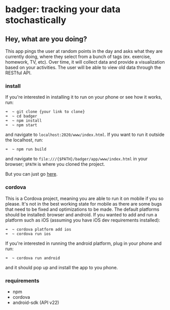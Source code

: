 # badger: tracking your data stochastically

## Hey, what are you doing?

This app pings the user at random points in the day and asks what they are currently doing, where they select from a bunch of tags (ex. exercise, homework, TV, etc). Over time, it will collect data and provide a visualization based on your activities. The user will be able to view old data through the RESTful API.

### install

If you're interested in installing it to run on your phone or see how it works, run:

```shell
➜  ~ git clone {your link to clone}
➜  ~ cd badger
➜  ~ npm install
➜  ~ npm start
```

and navigate to `localhost:2020/www/index.html`. If you want to run it outside the localhost, run:

```shell
➜  ~ npm run build
```

and navigate to `file:///{$PATH}/badger/app/www/index.html` in your browser; `$PATH` is where you cloned the project.

But you can just go [here](badger.js.org).

### cordova

This is a Cordova project, meaning you are able to run it on mobile if you so please. It's not in the best working state for mobile as there are some bugs that need to be fixed and optimizations to be made. The default platforms should be installed: browser and android. If you wanted to add and run a platform such as iOS (assuming you have iOS dev requirements installed):

```shell
➜  ~ cordova platform add ios
➜  ~ cordova run ios
```

If you're interested in running the android platform, plug in your phone and run:

```shell
➜  ~ cordova run android
```

and it should pop up and install the app to you phone. 

### requirements

* npm 
* cordova
* android-sdk (API v22) 

